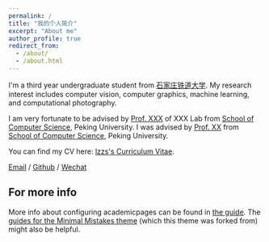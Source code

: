 ```yaml
---
permalink: /
title: "我的个人简介"
excerpt: "About me"
author_profile: true
redirect_from: 
  - /about/
  - /about.html
---
```


I'm a third year undergraduate student from [石家庄铁道大学](https://wwww.stdu.edu.cn/). My research interest includes computer vision, computer graphics, machine learning, and computational photography.

I am very fortunate to be advised by [Prof. XXX](https://www.XXX.com/) of XXX Lab from [School of Computer Science](https://cs.pku.edu.cn/), Peking University. I was advised by [Prof. XX](https://XXX.pku.edu.cn/) from [School of Computer Science](https://cs.pku.edu.cn/), Peking University.

You can find my CV here: [lzzs's Curriculum Vitae](../assets/Curriculum_Vitae.pdf).

[Email](mailto:1239552699@qq.com) / [Github](https://github.com/lzzs404) / [Wechat](../images/wechat.jpg) 

For more info
------
More info about configuring academicpages can be found in [the guide](https://academicpages.github.io/markdown/). The [guides for the Minimal Mistakes theme](https://mmistakes.github.io/minimal-mistakes/docs/configuration/) (which this theme was forked from) might also be helpful.
